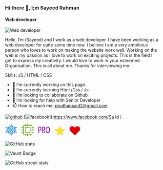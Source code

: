 ### Hi there 👋, I;m Sayeed Rahman
#### Web developer 
![Web developer ](https://images.unsplash.com/photo-1593640495253-23196b27a87f?q=80&w=1000&auto=format&fit=crop&ixlib=rb-4.0.3&ixid=M3wxMjA3fDB8MHxzZWFyY2h8MTJ8fGNvbXB1dGVyJTIwbW9uaXRvcnxlbnwwfHwwfHx8MA%3D%3D)

Hello, I’m (Sayeed) and I work as a web developer. I have been working as a web developer for quite some time now. I believe I am a very ambitious person who loves to work on making the website work well. Working on the web is my passion as I love to work on exciting projects. This is the field I get to express my creativity. I would love to work in your esteemed Organisation. This is all about me. Thanks for interviewing me. 

Skills: JS / HTML / CSS

- 🔭 I’m currently working on this page. 
- 🌱 I’m currently learning Html /Css / Js 
- 👯 I’m looking to collaborate on Github 
- 🤔 I’m looking for help with Senior Developer 
- 📫 How to reach me: prodhansaid2@gmail.com 


[<img src='https://cdn.jsdelivr.net/npm/simple-icons@3.0.1/icons/github.svg' alt='github' height='40'>](https://github.com/saidrahman111)  [<img src='https://cdn.jsdelivr.net/npm/simple-icons@3.0.1/icons/facebook.svg' alt='facebook' height='40'>](https://www.facebook.com/Sa Id )  

<a href='https://archiveprogram.github.com/'><img src='https://raw.githubusercontent.com/acervenky/animated-github-badges/master/assets/acbadge.gif' width='40' height='40'></a> <a href='https://docs.github.com/en/developers'><img src='https://raw.githubusercontent.com/acervenky/animated-github-badges/master/assets/devbadge.gif' width='40' height='40'></a> <a href='https://github.com/pricing'><img src='https://raw.githubusercontent.com/acervenky/animated-github-badges/master/assets/pro.gif' width='40' height='40'></a> <a href='https://stars.github.com/'><img src='https://raw.githubusercontent.com/acervenky/animated-github-badges/master/assets/starbadge.gif' width='35' height='35'></a> <a href='https://docs.github.com/en/github/supporting-the-open-source-community-with-github-sponsors'><img src='https://raw.githubusercontent.com/acervenky/animated-github-badges/master/assets/sponsorbadge.gif' width='35' height='35'></a> 

![GitHub stats](https://github-readme-stats.vercel.app/api?username=saidrahman111&show_icons=true&count_private=true)  

![Vaunt Badge](https://api.vaunt.dev/v1/github/entities/saidrahman111/contributions?format=svg&private=true)  

![GitHub streak stats](https://streak-stats.demolab.com/?user=saidrahman111)  

